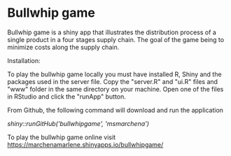 # Bullwhip game
Bullwhip game is a shiny app that illustrates the distribution process of a single product in a four stages supply chain. The goal of the game being to minimize costs along the supply chain.

Installation:

To play the bullwhip game locally you must have installed R, Shiny and the packages used in the server file.
Copy the "server.R" and "ui.R" files and "www" folder in the same directory on your machine.
Open one of the files in RStudio and click the "runApp" button.

From Github, the following command will download and run the application

*shiny::runGitHub('bullwhipgame', 'msmarchena')*

To play the bullwhip game online visit https://marchenamarlene.shinyapps.io/bullwhipgame/
